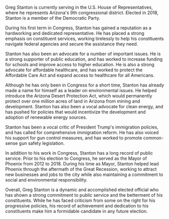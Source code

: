 Greg Stanton is currently serving in the U.S. House of Representatives, where he represents Arizona's 9th congressional district. Elected in 2018, Stanton is a member of the Democratic Party.

During his first term in Congress, Stanton has gained a reputation as a hardworking and dedicated representative. He has placed a strong emphasis on constituent services, working tirelessly to help his constituents navigate federal agencies and secure the assistance they need.

Stanton has also been an advocate for a number of important issues. He is a strong supporter of public education, and has worked to increase funding for schools and improve access to higher education. He is also a strong advocate for affordable healthcare, and has worked to protect the Affordable Care Act and expand access to healthcare for all Americans.

Although he has only been in Congress for a short time, Stanton has already made a name for himself as a leader on environmental issues. He helped introduce the Arizona Desert Protection Act, which would permanently protect over one million acres of land in Arizona from mining and development. Stanton has also been a vocal advocate for clean energy, and has pushed for policies that would incentivize the development and adoption of renewable energy sources.

Stanton has been a vocal critic of President Trump's immigration policies, and has called for comprehensive immigration reform. He has also voiced his support for gun control measures, and has worked to promote common-sense gun safety legislation.

In addition to his work in Congress, Stanton has a long record of public service. Prior to his election to Congress, he served as the Mayor of Phoenix from 2012 to 2018. During his time as Mayor, Stanton helped lead Phoenix through the aftermath of the Great Recession, working to attract new businesses and jobs to the city while also maintaining a commitment to social and environmental responsibility.

Overall, Greg Stanton is a dynamic and accomplished elected official who has shown a strong commitment to public service and the betterment of his constituents. While he has faced criticism from some on the right for his progressive policies, his record of achievement and dedication to his constituents make him a formidable candidate in any future election.
